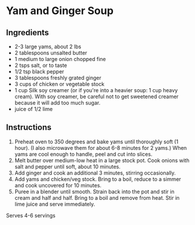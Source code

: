 Yam and Ginger Soup
===================

Ingredients
-----------
 - 2-3 large yams, about 2 lbs
 - 2 tablespoons unsalted butter
 - 1 medium to large onion chopped fine
 - 2 tsps salt, or to taste
 - 1/2 tsp black pepper
 - 3 tablespoons freshly grated ginger
 - 3 cups of chicken or vegetable stock
 - 1 cup Silk soy creamer (or if you're into a heavier soup: 1 cup heavy cream).
   With soy creamer, be careful not to get sweetened
   creamer because it will add too much sugar.
 - juice of 1/2 lime

Instructions
------------
 1. Preheat oven to 350 degrees and bake yams until thoroughly soft (1 hour). (I also microwave them for about 6-8 minutes for 2 yams.)  When yams are cool enough to handle, peel and cut into slices.
 2. Melt butter over medium-low heat in a large stock pot. Cook onions with salt and pepper until soft, about 10 minutes.
 3. Add ginger and cook an additional 3 minutes, stirring occasionally.
 4. Add yams and chicken/veg stock. Bring to a boil, reduce to a simmer and cook uncovered for 10 minutes.
 5. Puree in a blender until smooth. Strain back into the pot and stir in cream and half and half. Bring to a boil and remove from heat. Stir in lime juice and serve immediately.

Serves 4-6 servings
